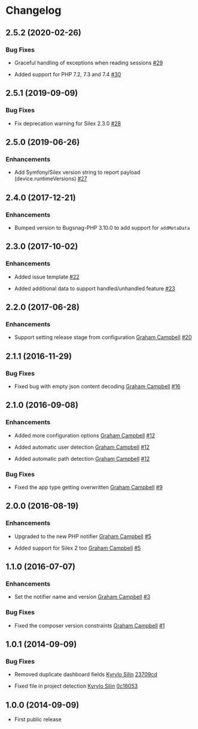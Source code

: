 Changelog
=========

## 2.5.2 (2020-02-26)

### Bug Fixes

* Graceful handling of exceptions when reading sessions
  [#29](https://github.com/bugsnag/bugsnag-silex/pull/29)

* Added support for PHP 7.2, 7.3 and 7.4
  [#30](https://github.com/bugsnag/bugsnag-silex/pull/30)

## 2.5.1 (2019-09-09)

### Bug Fixes

* Fix deprecation warning for Silex 2.3.0
  [#28](https://github.com/bugsnag/bugsnag-silex/pull/28)

## 2.5.0 (2019-06-26)

### Enhancements

* Add Symfony/Silex version string to report payload (device.runtimeVersions)
  [#27](https://github.com/bugsnag/bugsnag-silex/pull/27)

## 2.4.0 (2017-12-21)

### Enhancements

* Bumped version to Bugsnag-PHP 3.10.0 to add support for `addMetaData`

## 2.3.0 (2017-10-02)

### Enhancements

* Added issue template
  [#22](https://github.com/bugsnag/bugsnag-silex/pull/22)

* Added additional data to support handled/unhandled feature
  [#23](https://github.com/bugsnag/bugsnag-silex/pull/23)

## 2.2.0 (2017-06-28)

### Enhancements

* Support setting release stage from configuration
  [Graham Campbell](https://github.com/GrahamCampbell)
  [#20](https://github.com/bugsnag/bugsnag-silex/pull/20)

## 2.1.1 (2016-11-29)

### Bug Fixes

* Fixed bug with empty json content decoding
  [Graham Campbell](https://github.com/GrahamCampbell)
  [#16](https://github.com/bugsnag/bugsnag-silex/pull/16)

## 2.1.0 (2016-09-08)

### Enhancements

* Added more configuration options
  [Graham Campbell](https://github.com/GrahamCampbell)
  [#12](https://github.com/bugsnag/bugsnag-silex/pull/12)

* Added automatic user detection
  [Graham Campbell](https://github.com/GrahamCampbell)
  [#12](https://github.com/bugsnag/bugsnag-silex/pull/12)

* Added automatic path detection
  [Graham Campbell](https://github.com/GrahamCampbell)
  [#12](https://github.com/bugsnag/bugsnag-silex/pull/12)

### Bug Fixes

* Fixed the app type getting overwritten
  [Graham Campbell](https://github.com/GrahamCampbell)
  [#9](https://github.com/bugsnag/bugsnag-silex/pull/9)

## 2.0.0 (2016-08-19)

### Enhancements

* Upgraded to the new PHP notifier
  [Graham Campbell](https://github.com/GrahamCampbell)
  [#5](https://github.com/bugsnag/bugsnag-silex/pull/5)

* Added support for Silex 2 too
  [Graham Campbell](https://github.com/GrahamCampbell)
  [#5](https://github.com/bugsnag/bugsnag-silex/pull/5)

## 1.1.0 (2016-07-07)

### Enhancements

* Set the notifier name and version
  [Graham Campbell](https://github.com/GrahamCampbell)
  [#3](https://github.com/bugsnag/bugsnag-silex/pull/3)

### Bug Fixes

* Fixed the composer version constraints
  [Graham Campbell](https://github.com/GrahamCampbell)
  [#1](https://github.com/bugsnag/bugsnag-silex/pull/1)

## 1.0.1 (2014-09-09)

### Bug Fixes

* Removed duplicate dashboard fields
  [Kyrylo Silin](https://github.com/kyrylo)
  [23709cd](https://github.com/bugsnag/bugsnag-silex/commit/23709cd0476006d38f6d9caf56260a17c217f28b)

* Fixed file in project detection
  [Kyrylo Silin](https://github.com/kyrylo)
  [0c16053](https://github.com/bugsnag/bugsnag-silex/commit/0c16053b42b3a343363e03233fb3db8c5ffb8934)

## 1.0.0 (2014-09-09)

* First public release
